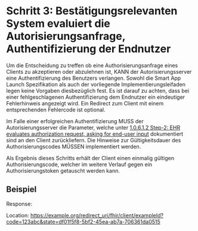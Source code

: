 # Schritt 3: Bestätigungsrelevanten System evaluiert die Autorisierungsanfrage, Authentifizierung der Endnutzer

Um die Entscheidung zu treffen ob eine Authorisierungsanfrage eines Clients zu akzeptieren oder abzulehnen ist, KANN der Autorisierungsserver eine Authentifizierung des Benutzers verlangen.
Sowohl die Smart App Launch Spezifikation als auch der vorliegende Implementierungsleifaden legen keine Vorgaben diesbezüglich fest. Es ist darauf zu achten, dass bei einer fehlgeschlagenen Authentifizierung dem Endnutzer ein eindeutiger Fehlerhinweis angezeigt wird. Ein Redirect zum Client mit einem entsprechenden Fehlercode ist optional.

Im Falle einer erfolgreichen Authentifizierung MUSS der Autorisierungsserver die Parameter, welche unter [1.0.6.1.2 Step-2: EHR evaluates authorization request, asking for end-user input](http://build.fhir.org/ig/HL7/smart-app-launch/index.html#step-2-ehr-evaluates-authorization-request-asking-for-end-user-input) dokumentiert sind an den Client zurückliefern. Die Hinweise zur Gültigkeitsdauer des Authorisierungscodes MÜSSEN implementiert werden.

Als Ergebnis dieses Schritts erhält der Client einen einmalig gültigen Authorisierungscode, welcher im weitere Verlauf gegen ein Authorisierungstoken getauscht werden kann.

## Beispiel

Response:

Location: https://example.org/redirect_uri/fhir/client/exampleId?code=123abc&state=df01f5f8-5bf2-45ea-ab7a-706361da0515
